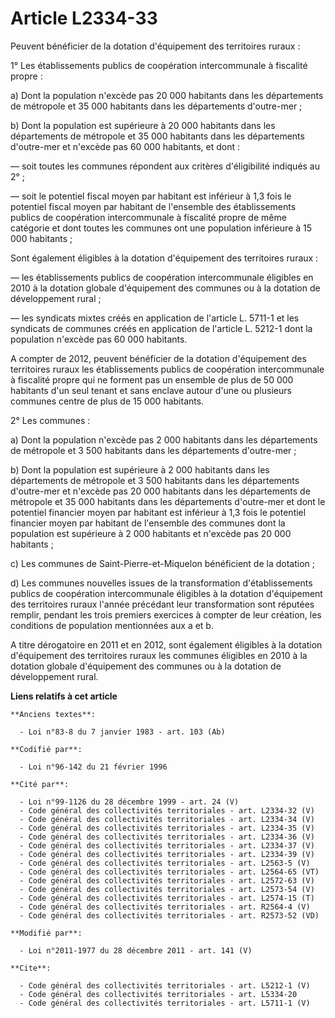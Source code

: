 # Article L2334-33

Peuvent bénéficier de la dotation d'équipement des territoires ruraux : 

1° Les établissements publics de coopération intercommunale à fiscalité propre : 

a) Dont la population n'excède pas 20 000 habitants dans les départements de métropole et 35 000 habitants dans les
départements d'outre-mer ; 

b) Dont la population est supérieure à 20 000 habitants dans les départements de métropole et 35 000 habitants dans les
départements d'outre-mer et n'excède pas 60 000 habitants, et dont : 

― soit toutes les communes répondent aux critères d'éligibilité indiqués au 2° ; 

― soit le potentiel fiscal moyen par habitant est inférieur à 1,3 fois le potentiel fiscal moyen par habitant de l'ensemble
des établissements publics de coopération intercommunale à fiscalité propre de même catégorie et dont toutes les communes ont
une population inférieure à 15 000 habitants ; 

Sont également éligibles à la dotation d'équipement des territoires ruraux : 

― les établissements publics de coopération intercommunale éligibles en 2010 à la dotation globale d'équipement des communes
ou à la dotation de développement rural ; 

― les syndicats mixtes créés en application de l'article L. 5711-1 et les syndicats de communes créés en application de
l'article L. 5212-1 dont la population n'excède pas 60 000 habitants. 

A compter de 2012, peuvent bénéficier de la dotation d'équipement des territoires ruraux les établissements publics de
coopération intercommunale à fiscalité propre qui ne forment pas un ensemble de plus de 50 000 habitants d'un seul tenant et
sans enclave autour d'une ou plusieurs communes centre de plus de 15 000 habitants. 

2° Les communes : 

a) Dont la population n'excède pas 2 000 habitants dans les départements de métropole et 3 500 habitants dans les
départements d'outre-mer ; 

b) Dont la population est supérieure à 2 000 habitants dans les départements de métropole et 3 500 habitants dans les
départements d'outre-mer et n'excède pas 20 000 habitants dans les départements de métropole et 35 000 habitants dans les
départements d'outre-mer et dont le potentiel financier moyen par habitant est inférieur à 1,3 fois le potentiel financier
moyen par habitant de l'ensemble des communes dont la population est supérieure à 2 000 habitants et n'excède pas 20 000
habitants ; 

c) Les communes de Saint-Pierre-et-Miquelon bénéficient de la dotation ; 

d) Les communes nouvelles issues de la transformation d'établissements publics de coopération intercommunale éligibles à la
dotation d'équipement des territoires ruraux l'année précédant leur transformation sont réputées remplir, pendant les trois
premiers exercices à compter de leur création, les conditions de population mentionnées aux a et b. 

A titre dérogatoire en 2011 et en 2012, sont également éligibles à la dotation d'équipement des territoires ruraux les
communes éligibles en 2010 à la dotation globale d'équipement des communes ou à la dotation de développement rural.

**Liens relatifs à cet article**

	**Anciens textes**:

	  - Loi n°83-8 du 7 janvier 1983 - art. 103 (Ab)

	**Codifié par**:

	  - Loi n°96-142 du 21 février 1996

	**Cité par**:

	  - Loi n°99-1126 du 28 décembre 1999 - art. 24 (V)
	  - Code général des collectivités territoriales - art. L2334-32 (V)
	  - Code général des collectivités territoriales - art. L2334-34 (V)
	  - Code général des collectivités territoriales - art. L2334-35 (V)
	  - Code général des collectivités territoriales - art. L2334-36 (V)
	  - Code général des collectivités territoriales - art. L2334-37 (V)
	  - Code général des collectivités territoriales - art. L2334-39 (V)
	  - Code général des collectivités territoriales - art. L2563-5 (V)
	  - Code général des collectivités territoriales - art. L2564-65 (VT)
	  - Code général des collectivités territoriales - art. L2572-63 (V)
	  - Code général des collectivités territoriales - art. L2573-54 (V)
	  - Code général des collectivités territoriales - art. L2574-15 (T)
	  - Code général des collectivités territoriales - art. R2564-4 (V)
	  - Code général des collectivités territoriales - art. R2573-52 (VD)

	**Modifié par**:

	  - Loi n°2011-1977 du 28 décembre 2011 - art. 141 (V)

	**Cite**:

	  - Code général des collectivités territoriales - art. L5212-1 (V)
	  - Code général des collectivités territoriales - art. L5334-20
	  - Code général des collectivités territoriales - art. L5711-1 (V)
